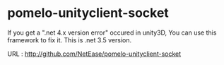 # pomelo-unityclient-socket
If you get a ".net 4.x version error" occured in unity3D, You can use this framework to fix it. This is .net 3.5 version.

URL : http://github.com/NetEase/pomelo-unityclient-socket